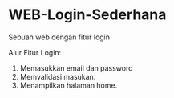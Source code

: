 # WEB-Login-Sederhana
Sebuah web dengan fitur login

Alur Fitur Login:
1. Memasukkan email dan password
2. Memvalidasi masukan.
3. Menampilkan halaman home.
